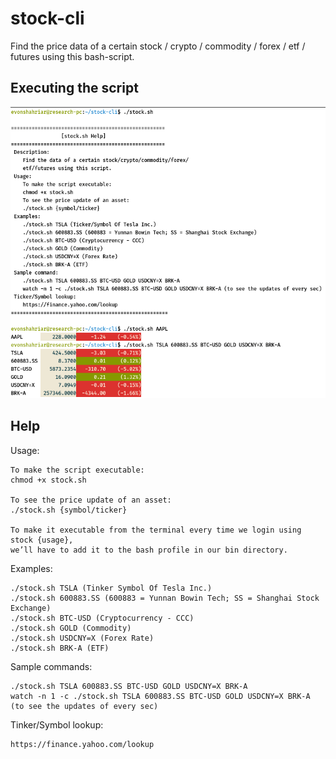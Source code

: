 # stock-cli
Find the price data of a certain stock / crypto / commodity / forex / etf / futures using this bash-script.
## Executing the script
![stock.sh](stock-cli.png)

## Help

 Usage:
    
    To make the script executable:
    chmod +x stock.sh
    
    To see the price update of an asset:
    ./stock.sh {symbol/ticker}
    
    To make it executable from the terminal every time we login using stock {usage},
    we’ll have to add it to the bash profile in our bin directory.
 
 Examples:
    
    ./stock.sh TSLA (Tinker Symbol Of Tesla Inc.)
    ./stock.sh 600883.SS (600883 = Yunnan Bowin Tech; SS = Shanghai Stock Exchange)
    ./stock.sh BTC-USD (Cryptocurrency - CCC)
    ./stock.sh GOLD (Commodity)
    ./stock.sh USDCNY=X (Forex Rate)
    ./stock.sh BRK-A (ETF)
 
 Sample commands: 
    
    ./stock.sh TSLA 600883.SS BTC-USD GOLD USDCNY=X BRK-A
    watch -n 1 -c ./stock.sh TSLA 600883.SS BTC-USD GOLD USDCNY=X BRK-A (to see the updates of every sec)
 
 Tinker/Symbol lookup:
   
    https://finance.yahoo.com/lookup


